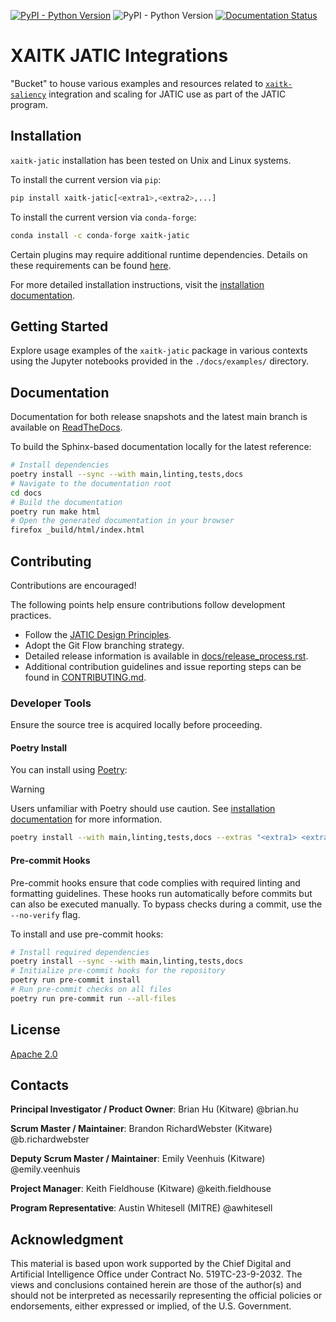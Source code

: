 <!-- :auto badges: -->
[![PyPI - Python Version](https://img.shields.io/pypi/v/xaitk-jatic)](https://pypi.org/project/xaitk-jatic/)
![PyPI - Python Version](https://img.shields.io/pypi/pyversions/xaitk-jatic)
[![Documentation Status](https://readthedocs.org/projects/xaitk-jatic/badge/?version=latest)](https://xaitk-jatic.readthedocs.io/en/latest/?badge=latest)
<!-- :auto badges: -->

# XAITK JATIC Integrations

"Bucket" to house various examples and resources related to
[`xaitk-saliency`](https://github.com/xaitk/xaitk-saliency)
integration and scaling for JATIC use as part of the JATIC program.

<!-- :auto installation: -->
## Installation
`xaitk-jatic` installation has been tested on Unix and Linux systems.

To install the current version via `pip`:
```bash
pip install xaitk-jatic[<extra1>,<extra2>,...]
```

To install the current version via `conda-forge`:
```bash
conda install -c conda-forge xaitk-jatic
```

Certain plugins may require additional runtime dependencies. Details on these requirements can be found
[here](https://xaitk-jatic.readthedocs.io/en/latest/implementations.html).

For more detailed installation instructions, visit the
[installation documentation](https://xaitk-jatic.readthedocs.io/en/latest/installation.html).
<!-- :auto installation: -->

<!-- :auto getting-started: -->
## Getting Started
Explore usage examples of the `xaitk-jatic` package in various contexts using the Jupyter notebooks provided in the
`./docs/examples/` directory.
<!-- :auto getting-started: -->

<!-- :auto documentation: -->
## Documentation
Documentation for both release snapshots and the latest main branch is available on
[ReadTheDocs](https://xaitk-jatic.readthedocs.io/en/latest/).

To build the Sphinx-based documentation locally for the latest reference:
```bash
# Install dependencies
poetry install --sync --with main,linting,tests,docs
# Navigate to the documentation root
cd docs
# Build the documentation
poetry run make html
# Open the generated documentation in your browser
firefox _build/html/index.html
```
<!-- :auto documentation: -->

<!-- :auto contributing: -->
## Contributing
Contributions are encouraged!

The following points help ensure contributions follow development practices.

- Follow the [JATIC Design Principles](https://cdao.pages.jatic.net/public/program/design-principles/).
- Adopt the Git Flow branching strategy.
- Detailed release information is available in [docs/release_process.rst](./docs/release_process.rst).
- Additional contribution guidelines and issue reporting steps can be found in [CONTRIBUTING.md](./CONTRIBUTING.md).
<!-- :auto contributing: -->

<!-- :auto developer-tools: -->
### Developer Tools

Ensure the source tree is acquired locally before proceeding.

#### Poetry Install

You can install using [Poetry](https://python-poetry.org/):

> [!WARNING]
> Users unfamiliar with Poetry should use caution. See
> [installation documentation](https://xaitk-jatic.readthedocs.io/en/latest/installation.html#from-source) for more
> information.

```bash
poetry install --with main,linting,tests,docs --extras "<extra1> <extra2> ..."
```

#### Pre-commit Hooks
Pre-commit hooks ensure that code complies with required linting and formatting guidelines. These hooks run
automatically before commits but can also be executed manually. To bypass checks during a commit, use the `--no-verify`
flag.

To install and use pre-commit hooks:
```bash
# Install required dependencies
poetry install --sync --with main,linting,tests,docs
# Initialize pre-commit hooks for the repository
poetry run pre-commit install
# Run pre-commit checks on all files
poetry run pre-commit run --all-files
```
<!-- :auto developer-tools: -->

<!-- :auto license: -->
## License
[Apache 2.0](./LICENSE)
<!-- :auto license: -->

<!-- :auto contacts: -->
## Contacts

**Principal Investigator / Product Owner**: Brian Hu (Kitware) @brian.hu

**Scrum Master / Maintainer**: Brandon RichardWebster (Kitware) @b.richardwebster

**Deputy Scrum Master / Maintainer**: Emily Veenhuis (Kitware) @emily.veenhuis

**Project Manager**: Keith Fieldhouse (Kitware) @keith.fieldhouse

**Program Representative**: Austin Whitesell (MITRE) @awhitesell
<!-- :auto contacts: -->

<!-- :auto acknowledgment: -->
Acknowledgment
--------------

This material is based upon work supported by the Chief Digital and Artificial Intelligence Office under Contract No.
519TC-23-9-2032. The views and conclusions contained herein are those of the author(s) and should not be interpreted as
necessarily representing the official policies or endorsements, either expressed or implied, of the U.S. Government.
<!-- :auto acknowledgment: -->
